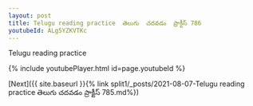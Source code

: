 ```yaml
---
layout: post
title: Telugu reading practice  తెలుగు  చదవడం  ప్రాక్టీస్ 786
youtubeId: ALg5YZKVTKc
---
```

 
 
Telugu reading practice
 
 
 
 
 


{% include youtubePlayer.html id=page.youtubeId %}
 
[Next]({{ site.baseurl }}{% link  split1/_posts/2021-08-07-Telugu reading practice  తెలుగు  చదవడం  ప్రాక్టీస్ 785.md%})
 
